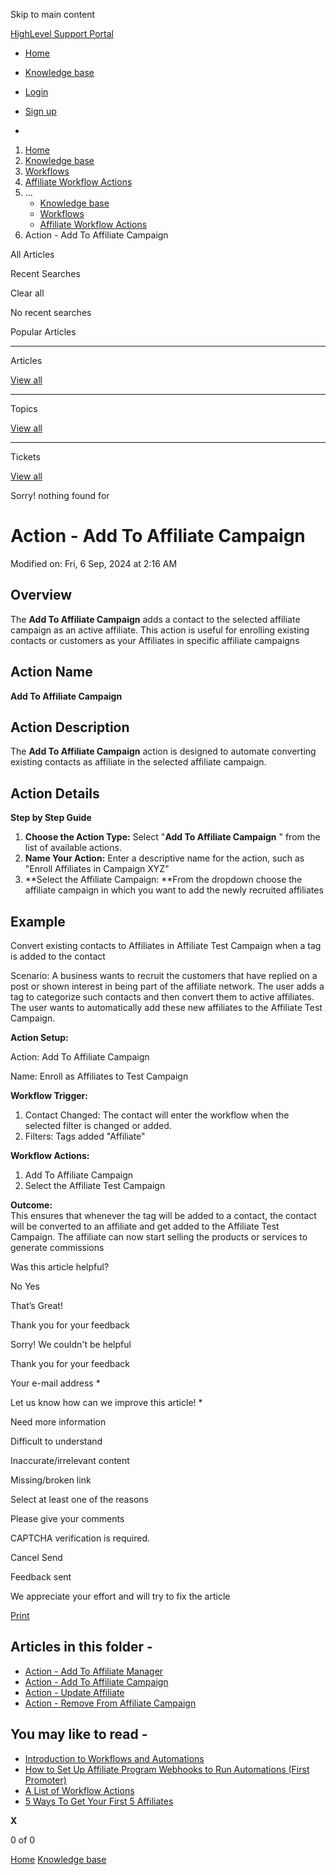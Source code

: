 Skip to main content

[ HighLevel Support Portal ](https://help.gohighlevel.com)

  * [ Home ](/support/home)
  * [ Knowledge base ](/support/solutions)

  * [Login](/support/login)
  * [Sign up](/support/signup)
  * 

  1. [Home](/support/home)
  2. [Knowledge base](/support/solutions)
  3. [Workflows](/support/solutions/48000455132)
  4. [Affiliate Workflow Actions](/support/solutions/folders/155000000758)
  5. ... 
     * [Knowledge base](/support/solutions)
     * [Workflows](/support/solutions/48000455132)
     * [Affiliate Workflow Actions](/support/solutions/folders/155000000758)
  6. Action - Add To Affiliate Campaign

All  Articles 

Recent Searches

Clear all

No recent searches

Popular Articles

* * *

Articles

[View all](/support/search/solutions)

* * *

Topics

[View all](/support/search/topics)

* * *

Tickets

[View all](/support/search/tickets)

Sorry! nothing found for   

# Action - Add To Affiliate Campaign

Modified on: Fri, 6 Sep, 2024 at 2:16 AM

## Overview

The **Add To Affiliate Campaign** adds a contact to the selected affiliate campaign as an active affiliate. This action is useful for enrolling existing contacts or customers as your Affiliates in specific affiliate campaigns

## Action Name

**Add To Affiliate Campaign**

## Action Description

The **Add To Affiliate Campaign** action is designed to automate converting existing contacts as affiliate in the selected affiliate campaign.

## Action Details

**Step by Step Guide**

  1. **Choose the Action Type:** Select "**Add To Affiliate Campaign** " from the list of available actions.
  2. **Name Your Action:** Enter a descriptive name for the action, such as "Enroll Affiliates in Campaign XYZ"
  3. **Select the Affiliate Campaign:  **From the dropdown choose the affiliate campaign in which you want to add the newly recruited affiliates

## Example

Convert existing contacts to Affiliates in Affiliate Test Campaign when a tag is added to the contact

Scenario: A business wants to recruit the customers that have replied on a post or shown interest in being part of the affiliate network. The user adds a tag to categorize such contacts and then convert them to active affiliates. The user wants to automatically add these new affiliates to the Affiliate Test Campaign.

**Action Setup:**

Action: Add To Affiliate Campaign

Name: Enroll as Affiliates to Test Campaign

**Workflow Trigger:**

  1. Contact Changed:  The contact will enter the workflow when the selected filter is changed or added.
  2. Filters: Tags added "Affiliate"

**Workflow Actions:**

  1. Add To Affiliate Campaign
  2. Select the Affiliate Test Campaign 

**Outcome:**  
This ensures that whenever the tag will be added to a contact, the contact will be converted to an affiliate and get added to the Affiliate Test Campaign. The affiliate can now start selling the products or services to generate commissions

Was this article helpful?

No  Yes 

That’s Great!

Thank you for your feedback

Sorry! We couldn't be helpful

Thank you for your feedback

Your e-mail address *

Let us know how can we improve this article! *

Need more information 

Difficult to understand 

Inaccurate/irrelevant content 

Missing/broken link 

Select at least one of the reasons 

Please give your comments 

CAPTCHA verification is required. 

Cancel  Send 

Feedback sent

We appreciate your effort and will try to fix the article

[Print](javascript:print\(\))

## Articles in this folder -

  * [Action - Add To Affiliate Manager](/support/solutions/articles/155000003227-action-add-to-affiliate-manager)
  * [Action - Add To Affiliate Campaign](/support/solutions/articles/155000003228-action-add-to-affiliate-campaign)
  * [Action - Update Affiliate](/support/solutions/articles/155000003229-action-update-affiliate)
  * [Action - Remove From Affiliate Campaign](/support/solutions/articles/155000003230-action-remove-from-affiliate-campaign)

## You may like to read -

  * [Introduction to Workflows and Automations](/support/solutions/articles/155000002445-introduction-to-workflows-and-automations)
  * [How to Set Up Affiliate Program Webhooks to Run Automations (First Promoter)](/support/solutions/articles/48001163126-how-to-set-up-affiliate-program-webhooks-to-run-automations-first-promoter-)
  * [A List of Workflow Actions](/support/solutions/articles/155000002294-a-list-of-workflow-actions)
  * [5 Ways To Get Your First 5 Affiliates](/support/solutions/articles/48001174612-5-ways-to-get-your-first-5-affiliates)

**X**

0 of 0 []()

[Home](/support/home) [Knowledge base](/support/solutions)
